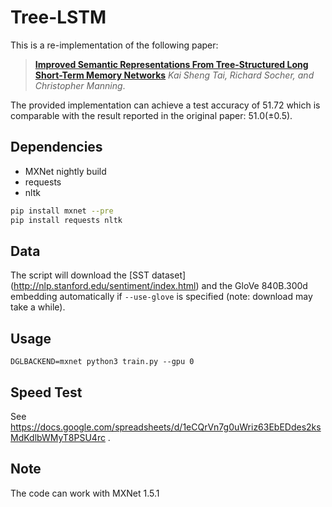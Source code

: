 # Tree-LSTM
This is a re-implementation of the following paper:

> [**Improved Semantic Representations From Tree-Structured Long Short-Term Memory Networks**](http://arxiv.org/abs/1503.00075)
> *Kai Sheng Tai, Richard Socher, and Christopher Manning*.

The provided implementation can achieve a test accuracy of 51.72 which is comparable with the result reported in the original paper: 51.0(±0.5).

## Dependencies
* MXNet nightly build
* requests
* nltk

```bash
pip install mxnet --pre
pip install requests nltk
```

## Data
The script will download the [SST dataset] (http://nlp.stanford.edu/sentiment/index.html) and the GloVe 840B.300d embedding automatically if `--use-glove` is specified (note: download may take a while).

## Usage
```
DGLBACKEND=mxnet python3 train.py --gpu 0
```

## Speed Test

See https://docs.google.com/spreadsheets/d/1eCQrVn7g0uWriz63EbEDdes2ksMdKdlbWMyT8PSU4rc .

## Note
The code can work with MXNet 1.5.1
